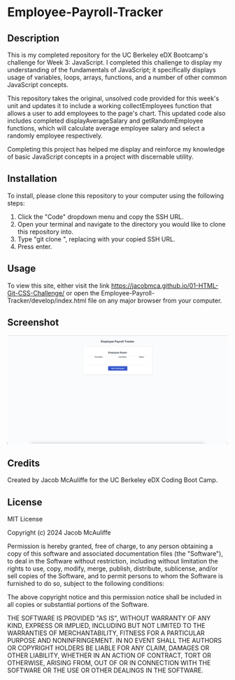 # Employee-Payroll-Tracker

## Description

This is my completed repository for the UC Berkeley eDX Bootcamp's challenge for Week 3: JavaScript. I completed this challenge to display my understanding of the fundamentals of JavaScript; it specifically displays usage of variables, loops, arrays, functions, and a number of other common JavaScript concepts.

This repository takes the original, unsolved code provided for this week's unit and updates it to include a working collectEmployees function that allows a user to add employees to the page's chart. This updated code also includes completed displayAverageSalary and getRandomEmployee functions, which will calculate average employee salary and select a randomly employee respectively.

Completing this project has helped me display and reinforce my knowledge of basic JavaScript concepts in a project with discernable utility.

## Installation

To install, please clone this repository to your computer using the following steps:

1. Click the "Code" dropdown menu and copy the SSH URL.
2. Open your terminal and navigate to the directory you would like to clone this repository into.
3. Type "git clone <paste SSH URL>", replacing <paste SSH URL> with your copied SSH URL.
4. Press enter.

## Usage

To view this site, either visit the link <https://jacobmca.github.io/01-HTML-Git-CSS-Challenge/> or open the Employee-Payroll-Tracker/develop/index.html file on any major browser from your computer.

## Screenshot

![Screenshot](assets/screenshot.png)

## Credits

Created by Jacob McAuliffe for the UC Berkeley eDX Coding Boot Camp.

## License

MIT License

Copyright (c) 2024 Jacob McAuliffe

Permission is hereby granted, free of charge, to any person obtaining a copy
of this software and associated documentation files (the "Software"), to deal
in the Software without restriction, including without limitation the rights
to use, copy, modify, merge, publish, distribute, sublicense, and/or sell
copies of the Software, and to permit persons to whom the Software is
furnished to do so, subject to the following conditions:

The above copyright notice and this permission notice shall be included in all
copies or substantial portions of the Software.

THE SOFTWARE IS PROVIDED "AS IS", WITHOUT WARRANTY OF ANY KIND, EXPRESS OR
IMPLIED, INCLUDING BUT NOT LIMITED TO THE WARRANTIES OF MERCHANTABILITY,
FITNESS FOR A PARTICULAR PURPOSE AND NONINFRINGEMENT. IN NO EVENT SHALL THE
AUTHORS OR COPYRIGHT HOLDERS BE LIABLE FOR ANY CLAIM, DAMAGES OR OTHER
LIABILITY, WHETHER IN AN ACTION OF CONTRACT, TORT OR OTHERWISE, ARISING FROM,
OUT OF OR IN CONNECTION WITH THE SOFTWARE OR THE USE OR OTHER DEALINGS IN THE
SOFTWARE.

